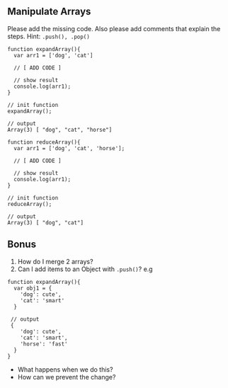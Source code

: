 ## Manipulate Arrays

Please add the missing code. Also please add comments that explain the steps.
Hint: `.push(), .pop()`

```
function expandArray(){
  var arr1 = ['dog', 'cat']
  
  // [ ADD CODE ]
  
  // show result
  console.log(arr1);
}

// init function
expandArray();

// output
Array(3) [ "dog", "cat", "horse"]
```

```
function reduceArray(){
  var arr1 = ['dog', 'cat', 'horse'];
  
  // [ ADD CODE ]
  
  // show result
  console.log(arr1);
}

// init function
reduceArray();

// output
Array(3) [ "dog", "cat"]
```


## Bonus
1. How do I merge 2 arrays?
2. Can I add items to an Object with `.push()`?
e.g
```
function expandArray(){
  var obj1 = {
    'dog': cute',
    'cat': 'smart'
  }
  
 // output
 {
    'dog': cute',
    'cat': 'smart',
    'horse': 'fast'
  }
}
```
  - What happens when we do this?
  - How can we prevent the change?

